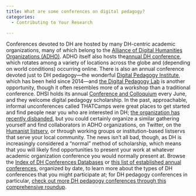 ```yaml
---
title: What are some conferences on digital pedagogy?
categories:
  - Contributing to Your Research

---
```

Conferences devoted to DH are hosted by many DH-centric academic organizations, many of which belong to the [Alliance of Digital Humanities Organizations (ADHO)](https://www.google.com/url?q=https://adho.org/&sa=D&source=editors&ust=1649984699473889&usg=AOvVaw05d4OxM8jwtdyfIibCgHwD). ADHO itself also hosts the[annual DH conference](https://www.google.com/url?q=https://adho.org/conference&sa=D&source=editors&ust=1649984699474076&usg=AOvVaw2ATZDuFfMkb2ZpqKk13pRr), which rotates among a variety of locations across the globe and (depending on world conditions) occurring online. There is also an annual conference devoted just to DH pedagogy—the wonderful [Digital Pedagogy Institute](https://www.google.com/url?q=https://uwaterloo.ca/digital-pedagogy-institute/&sa=D&source=editors&ust=1649984699474239&usg=AOvVaw3iKDLxYpkKT5WkKlNDKJ_-), which has been held since 2014—and [the Digital Pedagogy Lab](https://www.google.com/url?q=https://digitalpedagogylab.com/&sa=D&source=editors&ust=1649984699474400&usg=AOvVaw37EtACen9s8S2_QJuuoACp) is another opportunity, though it often resembles more of a workshop than a traditional conference. DHSI holds its annual [Conference and Colloquium](https://www.google.com/url?q=https://dhsi.org/colloquium/&sa=D&source=editors&ust=1649984699474536&usg=AOvVaw1NtfOFZ7kPDXXy6Tkp7xZd) every June, and they welcome digital pedagogy scholarship. In the past, approachable, informal unconferences called THATCamps were great places to get started and find people near you who are interested in DH; [the organization has recently disbanded](https://www.google.com/url?q=https://thatcamp.org/&sa=D&source=editors&ust=1649984699474756&usg=AOvVaw2BZd3_d9Ppr0Myu0TYHxEt), but you could certainly organize a similar gathering yourself and find collaborators in ADHO organizations, on Twitter, on the [Humanist listserv](https://www.google.com/url?q=https://dhhumanist.org/&sa=D&source=editors&ust=1649984699474921&usg=AOvVaw0Jno3jaOiEytaPDp4tU4vZ), or through working groups or institution-based listservs that serve your local community. The news isn’t all bad, though, as DH is increasingly considered a “normal” method of scholarship, which means that you will likely find opportunities to present your work at whatever academic organization conference you would normally present at. Browse the [Index of DH Conferences Databases](https://www.google.com/url?q=https://dh-abstracts.library.cmu.edu/&sa=D&source=editors&ust=1649984699475094&usg=AOvVaw0UTsOSEk63HV8PtceFYU_K) or [this list of established annual conferences](https://www.google.com/url?q=https://github.com/dh-notes/dhnotes/blob/master/pages/conferences.md&sa=D&source=editors&ust=1649984699475271&usg=AOvVaw3x9sedx5ELYtoC_xyzW1Yr), organized by date, to learn more about the types of DH conferences that you might participate at; for DH pedagogy conferences in particular, [check out more DH pedagogy conferences through this comprehensive roundup](https://www.google.com/url?q=https://conferenceindex.org/conferences/digital-pedagogy&sa=D&source=editors&ust=1649984699475443&usg=AOvVaw10b8V0B5WXoAiwFb7pUO2g).